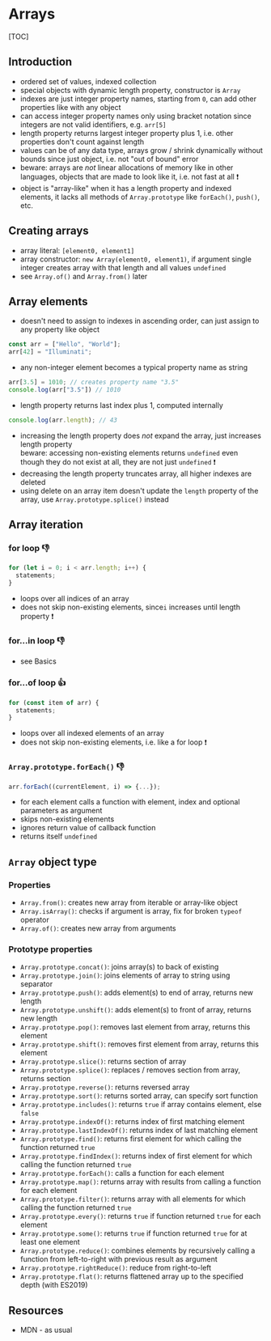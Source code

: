 # Arrays

[TOC]



## Introduction

- ordered set of values, indexed collection
- special objects with dynamic length property, constructor is `Array`
- indexes are just integer property names, starting from `0`, can add other properties like with any object
- can access integer property names only using bracket notation since integers are not valid identifiers, e.g. `arr[5]`
- length property returns largest integer property plus 1, i.e. other properties don't count against length
- values can be of any data type, arrays grow / shrink dynamically without bounds since just object, i.e. not "out of bound" error
- beware: arrays are _not_ linear allocations of memory like in other languages, objects that are made to look like it, i.e. not fast at all ❗️
- object is "array-like" when it has a length property and indexed elements, it lacks all methods of `Array.prototype` like `forEach()`, `push()`, etc.



## Creating arrays

- array literal: `[element0, element1]`
- array constructor: `new Array(element0, element1)`, if argument single integer creates array with that length and all values `undefined`
- see `Array.of()` and `Array.from()` later



## Array elements

- doesn't need to assign to indexes in ascending order, can just assign to any property like object

```javascript
const arr = ["Hello", "World"];
arr[42] = "Illuminati";
```

- any non-integer element becomes a typical property name as string

```javascript
arr[3.5] = 1010; // creates property name "3.5"
console.log(arr["3.5"]) // 1010
```

- length property returns last index plus 1, computed internally

```javascript
console.log(arr.length); // 43
```

- increasing the length property does _not_ expand the array, just increases length property  
  beware: accessing non-existing elements returns `undefined` even though they do not exist at all, they are not just `undefined` ❗️
- decreasing the length property truncates array, all higher indexes are deleted
- using delete on an array item doesn't update the `length` property of the array, use `Array.prototype.splice()` instead



## Array iteration

### for loop 👎

```javascript
for (let i = 0; i < arr.length; i++) {
  statements;
}
```

- loops over all indices of an array
- does not skip non-existing elements, since`i` increases until length property ❗️

### for...in loop 👎

- see Basics

### for...of loop 👍

```javascript
for (const item of arr) {
  statements;
}
```

- loops over all indexed elements of an array
- does not skip non-existing elements, i.e. like a for loop ❗️

### `Array.prototype.forEach()` 👎

```javascript
arr.forEach((currentElement, i) => {...});
```

- for each element calls a function with element, index and optional parameters as argument
- skips non-existing elements
- ignores return value of callback function
- returns itself `undefined`



## `Array` object type

### Properties

- `Array.from()`: creates new array from iterable or array-like object
- `Array.isArray()`: checks if argument is array, fix for broken `typeof` operator
- `Array.of()`: creates new array from arguments

### Prototype properties

- `Array.prototype.concat()`: joins array(s) to back of existing
- `Array.prototype.join()`: joins elements of array to string using separator
- `Array.prototype.push()`: adds element(s) to end of array, returns new length
- `Array.prototype.unshift()`: adds element(s) to front of array, returns new length
- `Array.prototype.pop()`: removes last element from array, returns this element
- `Array.prototype.shift()`: removes first element from array, returns this element
- `Array.prototype.slice()`: returns section of array
- `Array.prototype.splice()`: replaces / removes section from array, returns section
- `Array.prototype.reverse()`: returns reversed array
- `Array.prototype.sort()`: returns sorted array, can specify sort function
- `Array.prototype.includes()`: returns `true` if array contains element, else `false`
- `Array.prototype.indexOf()`: returns index of first matching element
- `Array.prototype.lastIndexOf()`: returns index of last matching element
- `Array.prototype.find()`: returns first element for which calling the function returned `true`
- `Array.prototype.findIndex()`: returns index of first element for which calling the function returned `true`
- `Array.prototype.forEach()`: calls a function for each element
- `Array.prototype.map()`: returns array with results from calling a function for each element
- `Array.prototype.filter()`: returns array with all elements for which calling the function returned `true`
- `Array.prototype.every()`: returns `true` if function returned `true` for each element
- `Array.prototype.some()`: returns `true` if function returned `true` for at least one element
- `Array.prototype.reduce()`: combines elements by recursively calling a function from left-to-right with previous result as argument
- `Array.prototype.rightReduce()`: reduce from right-to-left
- `Array.prototype.flat()`: returns flattened array up to the specified depth (with ES2019)



## Resources

- MDN - as usual